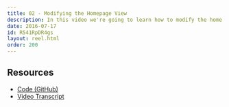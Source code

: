 ```yaml
---
title: 02 - Modifying the Homepage View
description: In this video we're going to learn how to modify the home page and also explore the perk configuration system.
date: 2016-07-17
id: R541RpDR4gs
layout: reel.html
order: 200
---
```


## Resources

* [Code (GitHub)]()
* [Video Transcript]()

